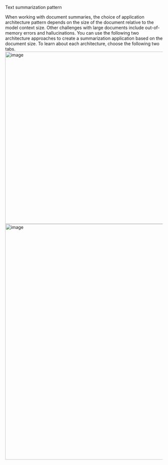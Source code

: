 Text summarization pattern

When working with document summaries, the choice of application architecture pattern depends on the size of the document relative to the model context size. Other challenges with large documents include out-of-memory errors and hallucinations. You can use the following two architecture approaches to create a summarization application based on the document size.
To learn about each architecture, choose the following two tabs.
<img width="733" height="549" alt="image" src="https://github.com/user-attachments/assets/23e49cf6-4cef-4df2-a8b3-95cc62772956" />
<img width="744" height="751" alt="image" src="https://github.com/user-attachments/assets/054c6272-6fd0-4ec8-a615-cba78f1281ee" />

